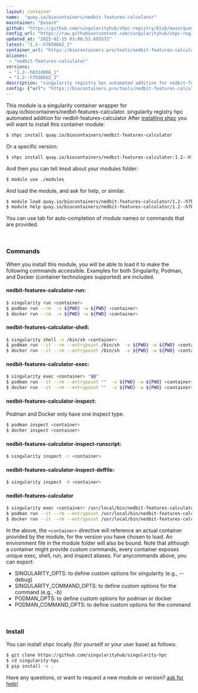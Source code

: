 ```yaml
---
layout: container
name:  "quay.io/biocontainers/nedbit-features-calculator"
maintainer: "@vsoch"
github: "https://github.com/singularityhub/shpc-registry/blob/main/quay.io/biocontainers/nedbit-features-calculator/container.yaml"
config_url: "https://raw.githubusercontent.com/singularityhub/shpc-registry/main/quay.io/biocontainers/nedbit-features-calculator/container.yaml"
updated_at: "2025-02-15 03:08:53.693572"
latest: "1.2--h7b50bb2_2"
container_url: "https://biocontainers.pro/tools/nedbit-features-calculator"
aliases:
 - "nedbit-features-calculator"
versions:
 - "1.2--h031d066_1"
 - "1.2--h7b50bb2_2"
description: "singularity registry hpc automated addition for nedbit-features-calculator"
config: {"url": "https://biocontainers.pro/tools/nedbit-features-calculator", "maintainer": "@vsoch", "description": "singularity registry hpc automated addition for nedbit-features-calculator", "latest": {"1.2--h7b50bb2_2": "sha256:1e8e6b89d7d37db7d896c04e70ed6c3f99868ca055095056f0fcc3cec3a080af"}, "tags": {"1.2--h031d066_1": "sha256:6900fc69acc32c4a8f54d7a17d39a0a00b7b5280622fabdb6599399c6c82dc25", "1.2--h7b50bb2_2": "sha256:1e8e6b89d7d37db7d896c04e70ed6c3f99868ca055095056f0fcc3cec3a080af"}, "docker": "quay.io/biocontainers/nedbit-features-calculator", "aliases": {"nedbit-features-calculator": "/usr/local/bin/nedbit-features-calculator"}}
---
```


This module is a singularity container wrapper for quay.io/biocontainers/nedbit-features-calculator.
singularity registry hpc automated addition for nedbit-features-calculator
After [installing shpc](#install) you will want to install this container module:


```bash
$ shpc install quay.io/biocontainers/nedbit-features-calculator
```

Or a specific version:

```bash
$ shpc install quay.io/biocontainers/nedbit-features-calculator:1.2--h7b50bb2_2
```

And then you can tell lmod about your modules folder:

```bash
$ module use ./modules
```

And load the module, and ask for help, or similar.

```bash
$ module load quay.io/biocontainers/nedbit-features-calculator/1.2--h7b50bb2_2
$ module help quay.io/biocontainers/nedbit-features-calculator/1.2--h7b50bb2_2
```

You can use tab for auto-completion of module names or commands that are provided.

<br>

### Commands

When you install this module, you will be able to load it to make the following commands accessible.
Examples for both Singularity, Podman, and Docker (container technologies supported) are included.

#### nedbit-features-calculator-run:

```bash
$ singularity run <container>
$ podman run --rm  -v ${PWD} -w ${PWD} <container>
$ docker run --rm  -v ${PWD} -w ${PWD} <container>
```

#### nedbit-features-calculator-shell:

```bash
$ singularity shell -s /bin/sh <container>
$ podman run --it --rm --entrypoint /bin/sh  -v ${PWD} -w ${PWD} <container>
$ docker run --it --rm --entrypoint /bin/sh  -v ${PWD} -w ${PWD} <container>
```

#### nedbit-features-calculator-exec:

```bash
$ singularity exec <container> "$@"
$ podman run --it --rm --entrypoint ""  -v ${PWD} -w ${PWD} <container> "$@"
$ docker run --it --rm --entrypoint ""  -v ${PWD} -w ${PWD} <container> "$@"
```

#### nedbit-features-calculator-inspect:

Podman and Docker only have one inspect type.

```bash
$ podman inspect <container>
$ docker inspect <container>
```

#### nedbit-features-calculator-inspect-runscript:

```bash
$ singularity inspect -r <container>
```

#### nedbit-features-calculator-inspect-deffile:

```bash
$ singularity inspect -d <container>
```


#### nedbit-features-calculator

```bash
$ singularity exec <container> /usr/local/bin/nedbit-features-calculator
$ podman run --it --rm --entrypoint /usr/local/bin/nedbit-features-calculator   -v ${PWD} -w ${PWD} <container> -c " $@"
$ docker run --it --rm --entrypoint /usr/local/bin/nedbit-features-calculator   -v ${PWD} -w ${PWD} <container> -c " $@"
```



In the above, the `<container>` directive will reference an actual container provided
by the module, for the version you have chosen to load. An environment file in the
module folder will also be bound. Note that although a container
might provide custom commands, every container exposes unique exec, shell, run, and
inspect aliases. For anycommands above, you can export:

 - SINGULARITY_OPTS: to define custom options for singularity (e.g., --debug)
 - SINGULARITY_COMMAND_OPTS: to define custom options for the command (e.g., -b)
 - PODMAN_OPTS: to define custom options for podman or docker
 - PODMAN_COMMAND_OPTS: to define custom options for the command

<br>

### Install

You can install shpc locally (for yourself or your user base) as follows:

```bash
$ git clone https://github.com/singularityhub/singularity-hpc
$ cd singularity-hpc
$ pip install -e .
```

Have any questions, or want to request a new module or version? [ask for help!](https://github.com/singularityhub/singularity-hpc/issues)
